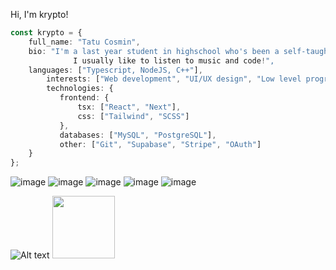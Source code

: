 Hi, I'm krypto!<br>
```typescript
const krypto = {
	full_name: "Tatu Cosmin",
	bio: "I'm a last year student in highschool who's been a self-taught developer for the last 3 years.
              I usually like to listen to music and code!",
	languages: ["Typescript, NodeJS, C++"],
    	interests: ["Web development", "UI/UX design", "Low level programming", "Video games", "Memes", "Cats"],
    	technologies: {
           frontend: {
               tsx: ["React", "Next"],
               css: ["Tailwind", "SCSS"]
           },
           databases: ["MySQL", "PostgreSQL"],
           other: ["Git", "Supabase", "Stripe", "OAuth"]
    }
};
```

![image](https://img.shields.io/badge/TypeScript-007ACC?style=for-the-badge&logo=typescript&logoColor=white) ![image](https://img.shields.io/badge/Nodejs-339933?style=for-the-badge&logo=nodedotjs&logoColor=white) ![image](https://img.shields.io/badge/next.js-000000?style=for-the-badge&logo=nextdotjs&logoColor=white) ![image](https://img.shields.io/badge/TailwindCSS-38B2AC?style=for-the-badge&logo=tailwind-css&logoColor=white) ![image](https://img.shields.io/badge/VSCode-0078D4?style=for-the-badge&logo=visual%20studio%20code&logoColor=white)

![Alt text](https://spotify-recently-played-readme.vercel.app/api?user=31iv3utt5retujg36koumqmwtycm&count=3)
<img src="https://media.tenor.com/h0slfYVBHzIAAAAC/cat-spinning-cat.gif" width='100'>
